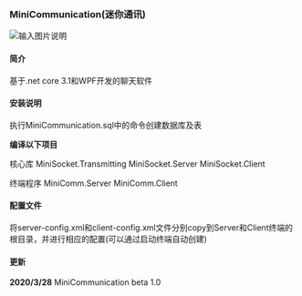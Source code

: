 ### MiniCommunication(迷你通讯)

![输入图片说明](https://images.gitee.com/uploads/images/2020/0328/225736_8f061161_7379074.png "0.png")

#### 简介

基于.net core 3.1和WPF开发的聊天软件

#### 安装说明

执行MiniCommunication.sql中的命令创建数据库及表

**编译以下项目**

核心库
MiniSocket.Transmitting
MiniSocket.Server
MiniSocket.Client

终端程序
MiniComm.Server
MiniComm.Client

#### 配置文件

将server-config.xml和client-config.xml文件分别copy到Server和Client终端的根目录，并进行相应的配置(可以通过启动终端自动创建)

#### 更新

**2020/3/28** 
MiniCommunication beta 1.0